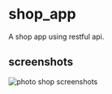 # shop_app

A shop app using restful api.

## screenshots

![photo shop screenshots](https://user-images.githubusercontent.com/95865026/148207975-61d17221-7819-45a8-931e-47f1916d8fc7.gif)
